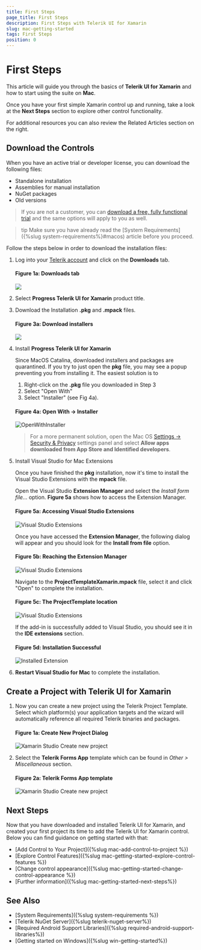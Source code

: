 ```yaml
---
title: First Steps
page_title: First Steps
description: First Steps with Telerik UI for Xamarin
slug: mac-getting-started
tags: First Steps
position: 0
---
```


# First Steps

This article will guide you through the basics of __Telerik UI for Xamarin__ and how to start using the suite on __Mac__.

Once you have your first simple Xamarin control up and running, take a look at the __Next Steps__ section to explore other control functionality.

For additional resources you can also review the Related Articles section on the right.

## Download the Controls

When you have an active trial or developer license, you can download the following files:

* Standalone installation
* Assemblies for manual installation
* NuGet packages
* Old versions

>If you are not a customer, you can [download a free, fully functional trial](https://www.telerik.com/download-trial-file/v2-b/ui-for-xamarin?file=pkg) and the same options will apply to you as well.

>tip Make sure you have already read the [System Requirements]({%slug system-requirements%}#macos) article before you proceed.

Follow the steps below in order to download the installation files:

1. Log into your [Telerik account](https://www.telerik.com/account/) and click on the __Downloads__ tab.

	#### __Figure 1a: Downloads tab__
	![](images/download_product_files_1.png)

2. Select __Progress Telerik UI for Xamarin__ product title.

3. Download the Installation __.pkg__ and __.mpack__ files.

	#### __Figure 3a: Download installers__
	![](images/download_product_files_2.png)
	
4. Install __Progress Telerik UI for Xamarin__ 
	
	Since MacOS Catalina, downloaded installers and packages are quarantined. If you try to just open the **pkg** file, you may see a popup preventing you from installing it. The easiest solution is to
	1. Right-click on the **.pkg** file you downloaded in Step 3
	2. Select "Open With"
	3. Select "Installer" (see Fig 4a). 

	#### __Figure 4a: Open With -> Installer__
	![OpenWithInstaller](https://user-images.githubusercontent.com/3520532/97219167-fd30ba00-179f-11eb-8f7b-bcace21cbc4f.png)

	> For a more permanent solution, open the Mac OS [Settings -> Security & Privacy](https://support.apple.com/library/content/dam/edam/applecare/images/en_US/macos/Mojave/macos-mojave-system-preferences-security-general-require-disable-dark.jpg) settings panel and select **Allow apps downloaded from App Store and Identified developers**. 

5. Install Visual Studio for Mac Extensions

	Once you have finished the **pkg** installation, now it's time to install the Visual Studio Extensions with the **mpack** file. 
	
	Open the Visual Studio **Extension Manager** and select the *Install form file...* option. __Figure 5a__ shows how to access the Extension Manager.

	#### __Figure 5a: Accessing Visual Studio Extensions__
	![Visual Studio Extensions](images/VisualStudioExtensions.png)

	Once you have accessed the **Extension Manager**, the following dialog will appear and you should look for the **Install from file** option.

	#### __Figure 5b: Reaching the Extension Manager__
	![Visual Studio Extensions](images/ExtensionManager.png)

	Navigate to the **ProjectTemplateXamarin.mpack** file, select it and click "Open" to complete the installation.

	#### __Figure 5c: The ProjectTemplate location__
	![Visual Studio Extensions](images/InstallExtensionPackage.png)

	If the add-in is successfully added to Visual Studio, you should see it in the **IDE extensions** section.
	
	#### __Figure 5d: Installation Successful__
	![Installed Extension](https://user-images.githubusercontent.com/3520532/97222120-3c610a00-17a4-11eb-9e70-2266669510f0.png)
	

7. **Restart Visual Studio for Mac** to complete the installation.

## Create a Project with Telerik UI for Xamarin

1. Now you can create a new project using the Telerik Project Template. Select which platform(s) your application targets and the wizard will automatically reference all required Telerik binaries and packages.

	#### __Figure 1a: Create New Project Dialog__
	![Xamarin Studio Create new project](images/CreateNewProject.png)

2. Select the **Telerik Forms App** template which can be found in *Other > Miscellaneous* section.

	#### __Figure 2a: Telerik Forms App template__
	![Xamarin Studio Create new project](images/ChooseTemplate.png)

## Next Steps

Now that you have downloaded and installed Telerik UI for Xamarin, and created your first project its time to add the Telerik UI for Xamarin control. Below you can find guidance on getting started with that:

- [Add Control to Your Project]({%slug mac-add-control-to-project %})
- [Explore Control Features]({%slug mac-getting-started-explore-control-features %})
- [Change control appearance]({%slug mac-getting-started-change-control-appearance %})
- [Further information]({%slug mac-getting-started-next-steps%})

## See Also

- [System Requirements]({%slug system-requirements %})
- [Telerik NuGet Server]({%slug telerik-nuget-server%})
- [Required Android Support Libraries]({%slug required-android-support-libraries%})
- [Getting started on Windows]({%slug win-getting-started%})
